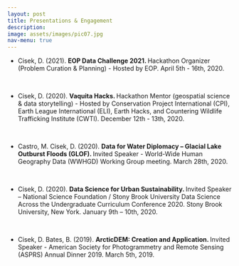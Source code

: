 ```yaml
---
layout: post
title: Presentations & Engagement
description: 
image: assets/images/pic07.jpg
nav-menu: true
---
```


<ul>

<li>Cisek, D. (2021). <b> EOP Data Challenge 2021. </b> Hackathon Organizer (Problem Curation & Planning) - Hosted by EOP. April 5th - 16th, 2020. </li>

<br><li>Cisek, D. (2020). <b> Vaquita Hacks. </b> Hackathon Mentor (geospatial science & data storytelling) - Hosted by Conservation Project International (CPI), Earth League International (ELI), Earth Hacks, and Countering Wildlife Trafficking Institute (CWTI). December 12th - 13th, 2020. </li>

<br> <li>Castro, M. Cisek, D. (2020). <b> Data for Water Diplomacy – Glacial Lake Outburst Floods (GLOF). </b> Invited Speaker - World-Wide Human Geography Data (WWHGD) Working Group meeting. March 28th, 2020. </li>

<br> <li>Cisek, D. (2020). <b> Data Science for Urban Sustainability. </b> Invited Speaker – National Science Foundation / Stony Brook University Data Science Across the Undergraduate Curriculum Conference 2020. Stony Brook University, New York. January 9th – 10th, 2020. </li>

<br> <li> Cisek, D. Bates, B. (2019). <b> ArcticDEM: Creation and Application. </b> Invited Speaker - American Society for Photogrammetry and Remote Sensing (ASPRS) Annual Dinner 2019. March 5th, 2019. </li>
